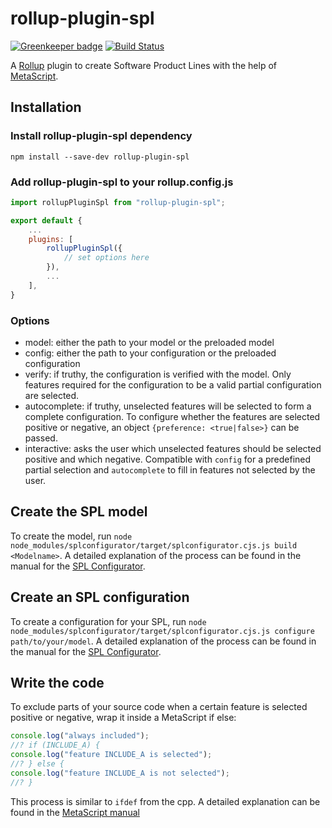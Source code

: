 # rollup-plugin-spl

[![Greenkeeper badge](https://badges.greenkeeper.io/125m125/rollup-plugin-spl.svg)](https://greenkeeper.io/)
[![Build Status](https://travis-ci.org/125m125/rollup-plugin-spl.svg?branch=master)](https://travis-ci.org/125m125/rollup-plugin-spl)

A [Rollup](http://rollupjs.org/) plugin to create Software Product Lines with the help of [MetaScript](https://github.com/dcodeIO/MetaScript).

## Installation
### Install rollup-plugin-spl dependency
```
npm install --save-dev rollup-plugin-spl
```
### Add rollup-plugin-spl to your rollup.config.js
```javascript
import rollupPluginSpl from "rollup-plugin-spl";

export default {
    ...
    plugins: [
        rollupPluginSpl({
            // set options here
        }),
        ...
    ],
}
```
### Options
- model: either the path to your model or the preloaded model
- config: either the path to your configuration or the preloaded configuration
- verify: if truthy, the configuration is verified with the model. Only features required for the configuration to be a valid partial configuration are selected.
- autocomplete: if truthy, unselected features will be selected to form a complete configuration. To configure whether the features are selected positive or negative, an object `{preference: <true|false>}` can be passed.
- interactive: asks the user which unselected features should be selected positive and which negative. Compatible with `config` for a predefined partial selection and `autocomplete` to fill in features not selected by the user.

## Create the SPL model
To create the model, run `node node_modules/splconfigurator/target/splconfigurator.cjs.js build <Modelname>`. A detailed explanation of the process can be found in the manual for the [SPL Configurator](https://github.com/125m125/splconfigurator).

## Create an SPL configuration
To create a configuration for your SPL, run `node node_modules/splconfigurator/target/splconfigurator.cjs.js configure path/to/your/model`. A detailed explanation of the process can be found in the manual for the [SPL Configurator](https://github.com/125m125/splconfigurator).

## Write the code
To exclude parts of your source code when a certain feature is selected positive or negative, wrap it inside a MetaScript if else:
```javascript
console.log("always included");
//? if (INCLUDE_A) {
console.log("feature INCLUDE_A is selected");
//? } else {
console.log("feature INCLUDE_A is not selected");
//? }
```
This process is similar to `ifdef` from the cpp. A detailed explanation can be found in the [MetaScript manual](https://github.com/dcodeIO/MetaScript/wiki)
